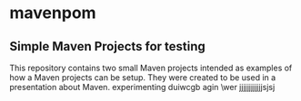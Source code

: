 # mavenpom

Simple Maven Projects for testing 
---------------------

This repository contains two small Maven projects intended as examples of how a Maven projects can be setup. They were created to be used in a presentation about Maven.
experimenting
duiwcgb
agin
\wer
jjjjjjjjjjjjsjsj
